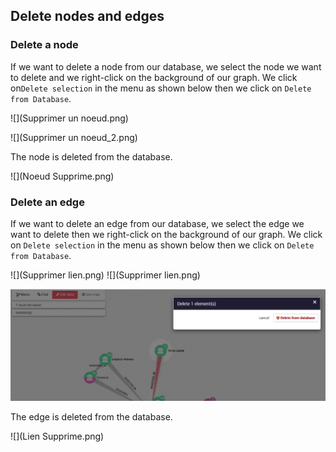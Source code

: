 ## Delete nodes and edges

### Delete a node


If we want to delete a node from our database, we select the node we want to delete and we right-click on the background of our graph. We click on```Delete selection``` in the menu as shown below then we click on ```Delete from Database```.

![](Supprimer un noeud.png)

![](Supprimer un noeud_2.png)



The node is deleted from the database.


![](Noeud Supprime.png)


### Delete an edge 

If we want to delete an edge from our database, we select the edge we want to delete then we right-click on the background of our graph. We click on ```Delete selection``` in the menu as shown below then we click on ```Delete from Database```.

![](Supprimer lien.png)
![](Supprimer lien.png)

![](AAA.png)

The edge is deleted from the database.

![](Lien Supprime.png)

